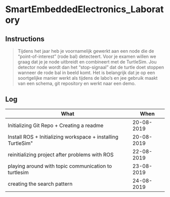 # SmartEmbeddedElectronics_Laboratory

## Instructions

> Tijdens het jaar heb je voornamelijk gewerkt aan een node die de “point-of-interest” (rode bal) detecteert.
> Voor je examen willen we graag dat je je node uitbreidt en combineert met de TurtleSim.
> Jou detector node wordt dan het “stop-signaal” dat de turtle doet stoppen wanneer de rode bal in beeld komt.
> Het is belangrijk dat je op een soortgelijke manier werkt als tijdens de labo’s en jee gebruik maakt van een schema, git repository en werkt naar een demo.

## Log

| What        	| When          |
| ------------- |---------------|
| Initializing Git Repo + Creating a readme | 20-08-2019 |
| Install ROS + Initializing workspace + installing TurtleSim" | 20-08-2019 |
| reinitializing project after problems with ROS | 22-08-2019 |
| playing around with topic communication to turtlesim | 23-08-2019 |
| creating the search pattern | 24-08-2019 |
